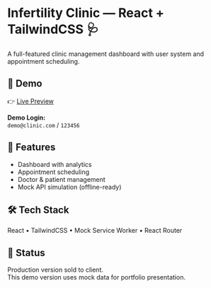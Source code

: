 # Infertility Clinic — React + TailwindCSS 🩺

A full-featured clinic management dashboard with user system and appointment scheduling.

## 🚀 Demo
👉 [Live Preview](https://abdallahzagh.github.io/infertility-clinic)

**Demo Login:**  
`demo@clinic.com` / `123456`

## 🧩 Features
- Dashboard with analytics
- Appointment scheduling
- Doctor & patient management
- Mock API simulation (offline-ready)

## 🛠️ Tech Stack
React • TailwindCSS • Mock Service Worker • React Router

## 📄 Status
Production version sold to client.  
This demo version uses mock data for portfolio presentation.
